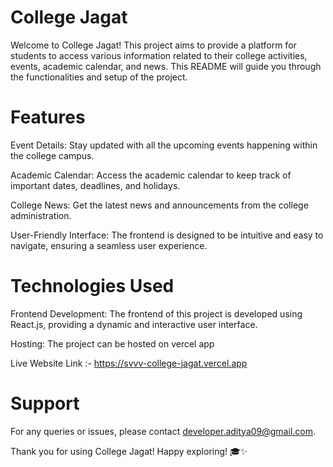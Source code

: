 
# College Jagat
Welcome to College Jagat! This project aims to provide a platform for students to access various information related to their college activities, events, academic calendar, and news. This README will guide you through the functionalities and setup of the project.

# Features
Event Details: Stay updated with all the upcoming events happening within the college campus.

Academic Calendar: Access the academic calendar to keep track of important dates, deadlines, and holidays.

College News: Get the latest news and announcements from the college administration.

User-Friendly Interface: The frontend is designed to be intuitive and easy to navigate, ensuring a seamless user experience.

# Technologies Used
Frontend Development: The frontend of this project is developed using React.js, providing a dynamic and interactive user interface.

Hosting: The project can be hosted on vercel app

Live Website Link :- https://svvv-college-jagat.vercel.app


# Support
For any queries or issues, please contact developer.aditya09@gmail.com.

Thank you for using College Jagat! Happy exploring! 🎓✨

